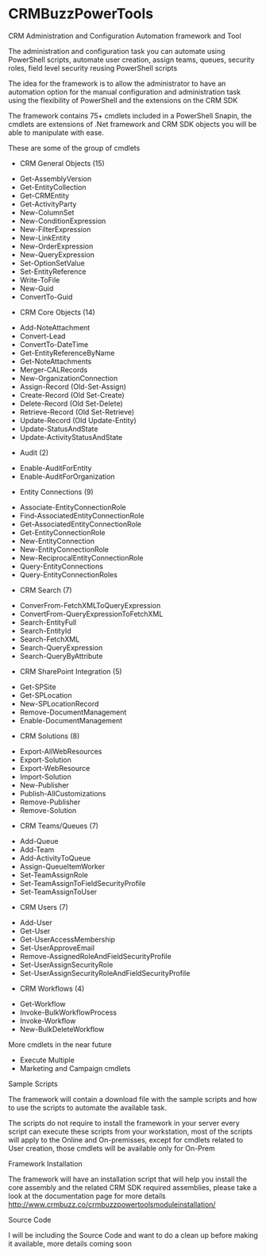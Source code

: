 # CRMBuzzPowerTools
CRM Administration and Configuration Automation framework and Tool


The administration and configuration task you can automate using PowerShell scripts, automate user creation, assign teams, queues, security roles, field level security reusing PowerShell scripts

The idea for the framework is to allow the administrator to have an automation option for the manual configuration and administration task using the flexibility of PowerShell and the extensions on the CRM SDK

The framework contains 75+ cmdlets included in a PowerShell Snapin, the cmdlets are extensions of .Net framework and CRM SDK objects you will be able to manipulate with ease. 

These are some of the group of cmdlets 

- CRM General Objects (15)
* Get-AssemblyVersion
* Get-EntityCollection
* Get-CRMEntity
* Get-ActivityParty
* New-ColumnSet
* New-ConditionExpression
* New-FilterExpression
* New-LinkEntity
* New-OrderExpression
* New-QueryExpression
* Set-OptionSetValue
* Set-EntityReference
* Write-ToFile
* New-Guid
* ConvertTo-Guid


- CRM Core Objects (14)
* Add-NoteAttachment
* Convert-Lead
* ConvertTo-DateTime
* Get-EntityReferenceByName
* Get-NoteAttachments
* Merger-CALRecords
* New-OrganizationConnection
* Assign-Record (Old-Set-Assign)
* Create-Record (Old Set-Create)
* Delete-Record (Old Set-Delete)
* Retrieve-Record (Old Set-Retrieve)
* Update-Record (Old Update-Entity)
* Update-StatusAndState
* Update-ActivityStatusAndState

- Audit (2)
* Enable-AuditForEntity
* Enable-AuditForOrganization

- Entity Connections (9)
* Associate-EntityConnectionRole
* Find-AssociatedEntityConnectionRole
* Get-AssociatedEntityConnectionRole
* Get-EntityConnectionRole
* New-EntityConnection
* New-EntityConnectionRole
* New-ReciprocalEntityConnectionRole
* Query-EntityConnections
* Query-EntityConnectionRoles

- CRM Search (7)
* ConverFrom-FetchXMLToQueryExpression
* ConvertFrom-QueryExpressionToFetchXML
* Search-EntityFull
* Search-EntityId
* Search-FetchXML
* Search-QueryExpression
* Search-QueryByAttribute

- CRM SharePoint Integration (5)
* Get-SPSite
* Get-SPLocation
* New-SPLocationRecord
* Remove-DocumentManagement
* Enable-DocumentManagement

- CRM Solutions (8)
* Export-AllWebResources
* Export-Solution
* Export-WebResource
* Import-Solution
* New-Publisher
* Publish-AllCustomizations
* Remove-Publisher
* Remove-Solution

- CRM Teams/Queues (7)
* Add-Queue
* Add-Team
* Add-ActivityToQueue
* Assign-QueueItemWorker
* Set-TeamAssignRole
* Set-TeamAssignToFieldSecurityProfile
* Set-TeamAssignToUser

- CRM Users (7)
* Add-User
* Get-User
* Get-UserAccessMembership
* Set-UserApproveEmail
* Remove-AssignedRoleAndFieldSecurityProfile
* Set-UserAssignSecurityRole
* Set-UserAssignSecurityRoleAndFieldSecurityProfile

- CRM Workflows (4)
* Get-Workflow
* Invoke-BulkWorkflowProcess
* Invoke-Workflow
* New-BulkDeleteWorkflow

More cmdlets in the near future
- Execute Multiple
- Marketing and Campaign cmdlets


Sample Scripts

The framework will contain a download file with the sample scripts and how to use the scripts to automate the available task.

The scripts do not require to install the framework in your server every script can execute these scripts from your workstation, most of the scripts will apply to the Online and On-premisses, except for cmdlets related to User creation, those cmdlets will be available only for On-Prem


Framework Installation

The framework will have an installation script that will help you install the core assembly and the related CRM SDK required assemblies, please take a look at the documentation page for more details
http://www.crmbuzz.co/crmbuzzpowertoolsmoduleinstallation/


Source Code

I will be including the Source Code and want to do a clean up before making it available, more details coming soon
